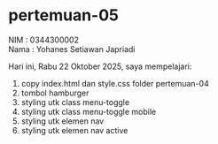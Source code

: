 # pertemuan-05

NIM : 0344300002<br>
Nama : Yohanes Setiawan Japriadi<br>

Hari ini, Rabu 22 Oktober 2025, saya mempelajari:
<ol>
  <li>copy index.html dan style.css folder pertemuan-04</li>
  <li>tombol hamburger</li>
  <li>styling utk class menu-toggle</li>
  <li>styling utk class menu-toggle mobile</li>
  <li>styling utk elemen nav</li>
  <li>styling utk elemen nav active</li>
</ol>